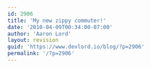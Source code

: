 ```yaml
---
id: 2906
title: 'My new zippy commuter!'
date: '2010-04-09T00:34:00-07:00'
author: 'Aaron Lord'
layout: revision
guid: 'https://www.devlord.io/blog/?p=2906'
permalink: '/?p=2906'
---
```


<p class="mobile-photo"><a href="/blog/wp-content/uploads/2011/10/photo-787177.jpg"><img src="/blog/wp-content/uploads/2011/10/photo-787177.jpg?w=300" border="0" alt="" /></a></p><div class="blogger-post-footer"><img width='1' height='1' src="https://www.devlord.io/blog/2010/04/09/my-new-zippy-commuter/"' /></div>